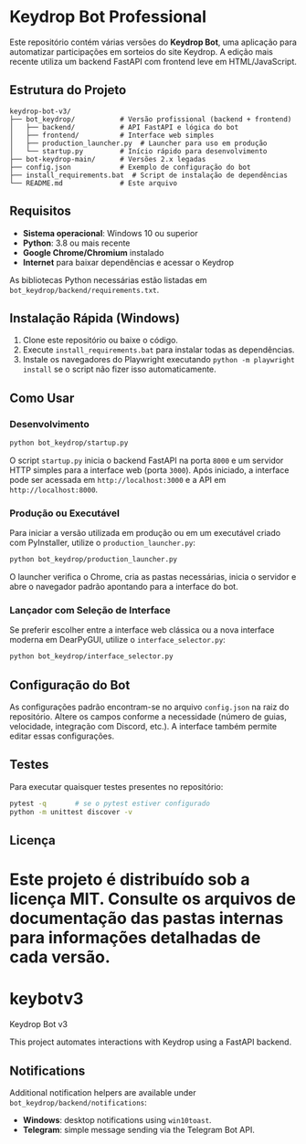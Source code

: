 # Keydrop Bot Professional

Este repositório contém várias versões do **Keydrop Bot**, uma aplicação para automatizar participações em sorteios do site Keydrop. A edição mais recente utiliza um backend FastAPI com frontend leve em HTML/JavaScript.

## Estrutura do Projeto

```
keydrop-bot-v3/
├── bot_keydrop/           # Versão profissional (backend + frontend)
│   ├── backend/           # API FastAPI e lógica do bot
│   ├── frontend/          # Interface web simples
│   ├── production_launcher.py  # Launcher para uso em produção
│   └── startup.py         # Início rápido para desenvolvimento
├── bot-keydrop-main/      # Versões 2.x legadas
├── config.json            # Exemplo de configuração do bot
├── install_requirements.bat  # Script de instalação de dependências
└── README.md              # Este arquivo
```

## Requisitos

- **Sistema operacional**: Windows 10 ou superior
- **Python**: 3.8 ou mais recente
- **Google Chrome/Chromium** instalado
- **Internet** para baixar dependências e acessar o Keydrop

As bibliotecas Python necessárias estão listadas em `bot_keydrop/backend/requirements.txt`.

## Instalação Rápida (Windows)

1. Clone este repositório ou baixe o código.
2. Execute `install_requirements.bat` para instalar todas as dependências.
3. Instale os navegadores do Playwright executando `python -m playwright install` se o script não fizer isso automaticamente.

## Como Usar

### Desenvolvimento

```bash
python bot_keydrop/startup.py
```

O script `startup.py` inicia o backend FastAPI na porta `8000` e um servidor
HTTP simples para a interface web (porta `3000`). Após iniciado, a interface
pode ser acessada em `http://localhost:3000` e a API em
`http://localhost:8000`.

### Produção ou Executável

Para iniciar a versão utilizada em produção ou em um executável criado com
PyInstaller, utilize o `production_launcher.py`:

```bash
python bot_keydrop/production_launcher.py
```

O launcher verifica o Chrome, cria as pastas necessárias, inicia o servidor e
abre o navegador padrão apontando para a interface do bot.

### Lançador com Seleção de Interface

Se preferir escolher entre a interface web clássica ou a nova interface moderna
em DearPyGUI, utilize o `interface_selector.py`:

```bash
python bot_keydrop/interface_selector.py
```

## Configuração do Bot

As configurações padrão encontram-se no arquivo `config.json` na raiz do
repositório. Altere os campos conforme a necessidade (número de guias, velocidade,
integração com Discord, etc.). A interface também permite editar essas
configurações.

## Testes

Para executar quaisquer testes presentes no repositório:

```bash
pytest -q       # se o pytest estiver configurado
python -m unittest discover -v
```

## Licença

Este projeto é distribuído sob a licença MIT. Consulte os arquivos de
documentação das pastas internas para informações detalhadas de cada versão.
=======
# keybotv3
Keydrop Bot v3

This project automates interactions with Keydrop using a FastAPI backend.

## Notifications

Additional notification helpers are available under `bot_keydrop/backend/notifications`:

- **Windows**: desktop notifications using `win10toast`.
- **Telegram**: simple message sending via the Telegram Bot API.
